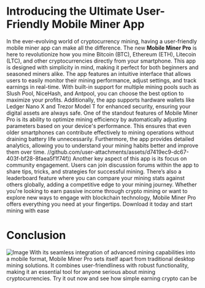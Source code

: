 # Introducing the Ultimate User-Friendly Mobile Miner App
In the ever-evolving world of cryptocurrency mining, having a user-friendly mobile miner app can make all the difference. The new **Mobile Miner Pro** is here to revolutionize how you mine Bitcoin (BTC), Ethereum (ETH), Litecoin (LTC), and other cryptocurrencies directly from your smartphone. This app is designed with simplicity in mind, making it perfect for both beginners and seasoned miners alike.
The app features an intuitive interface that allows users to easily monitor their mining performance, adjust settings, and track earnings in real-time. With built-in support for multiple mining pools such as Slush Pool, NiceHash, and Antpool, you can choose the best option to maximize your profits. Additionally, the app supports hardware wallets like Ledger Nano X and Trezor Model T for enhanced security, ensuring your digital assets are always safe.
One of the standout features of Mobile Miner Pro is its ability to optimize mining efficiency by automatically adjusting parameters based on your device's performance. This ensures that even older smartphones can contribute effectively to mining operations without draining battery life unnecessarily. Furthermore, the app provides detailed analytics, allowing you to understand your mining habits better and improve them over time.
 //github.com/user-attachments/assets/d7419ec9-dc67-403f-bf28-8faea5f1f74f))
Another key aspect of this app is its focus on community engagement. Users can join discussion forums within the app to share tips, tricks, and strategies for successful mining. There’s also a leaderboard feature where you can compare your mining stats against others globally, adding a competitive edge to your mining journey.
Whether you're looking to earn passive income through crypto mining or want to explore new ways to engage with blockchain technology, Mobile Miner Pro offers everything you need at your fingertips. Download it today and start mining with ease
# Conclusion

![Image](https://github.com/user-attachments/assets/d7419ec9-dc67-403f-bf28-8faea5f1f74f)
With its seamless integration of advanced mining capabilities into a mobile format, Mobile Miner Pro sets itself apart from traditional desktop mining solutions. It combines user-friendliness with robust functionality, making it an essential tool for anyone serious about mining cryptocurrencies. Try it out now and see how simple earning crypto can be
